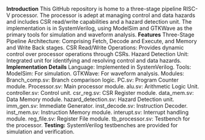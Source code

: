 **Introduction**
This GitHub repository is home to a three-stage pipeline RISC-V processor. The processor is adept at managing control and data hazards and includes CSR read/write capabilities and a hazard detection unit. The implementation is in SystemVerilog, using ModelSim and GTKWave as the primary tools for simulation and waveform analysis.
**Features**
Three-Stage Pipeline Architecture: Comprising Fetch, Decode and Execute, and Memory and Write Back stages.
CSR Read/Write Operations: Provides dynamic control over processor operations through CSRs.
Hazard Detection Unit: Integrated unit for identifying and resolving control and data hazards.
**Implementation Details**
Language: Implemented in SystemVerilog.
Tools:
ModelSim: For simulation.
GTKWave: For waveform analysis.
Modules:
Branch_comp.sv: Branch comparison logic.
PC.sv: Program Counter module.
Processor.sv: Main processor module.
alu.sv: Arithmetic Logic Unit.
controller.sv: Control unit.
csr_reg.sv: CSR Register module.
data_mem.sv: Data Memory module.
hazard_detection.sv: Hazard Detection unit.
imm_gen.sv: Immediate Generator.
inst_decode.sv: Instruction Decoder.
inst_mem.sv: Instruction Memory module.
interupt.sv: Interrupt handling module.
reg_file.sv: Register File module.
tb_processor.sv: Testbench for the processor.
**Testing:** SystemVerilog testbenches are provided for simulation and verification.
